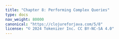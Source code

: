 ```yaml
---
title: "Chapter 8: Performing Complex Queries"
type: docs
nav_weight: 80000
canonical: "https://clojureforjava.com/5/8"
license: "© 2024 Tokenizer Inc. CC BY-NC-SA 4.0"
---
```


